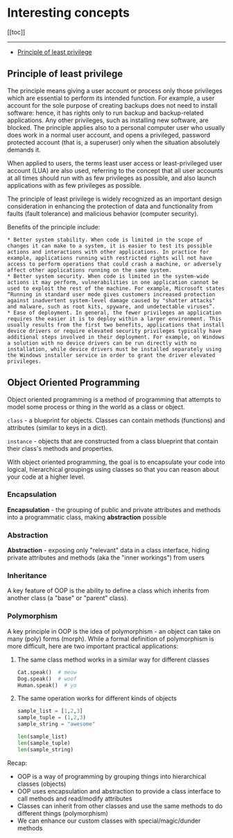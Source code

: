 # Interesting concepts

[[toc]]

---

-   [Principle of least privilege](bear://x-callback-url/open-note?id=ACE8680D-7057-49D5-A6C1-585DA341BD33-521-00003F500D1F4800&header=Principle%20of%20least%20privilege)

## Principle of least privilege

The principle means giving a user account or process only those privileges which are essential to perform its intended function. For example, a user account for the sole purpose of creating backups does not need to install software: hence, it has rights only to run backup and backup-related applications. Any other privileges, such as installing new software, are blocked. The principle applies also to a personal computer user who usually does work in a normal user account, and opens a privileged, password protected account (that is, a superuser) only when the situation absolutely demands it.

When applied to users, the terms least user access or least-privileged user account (LUA) are also used, referring to the concept that all user accounts at all times should run with as few privileges as possible, and also launch applications with as few privileges as possible.

The principle of least privilege is widely recognized as an important design consideration in enhancing the protection of data and functionality from faults (fault tolerance) and malicious behavior (computer security).

Benefits of the principle include:

    * Better system stability. When code is limited in the scope of changes it can make to a system, it is easier to test its possible actions and interactions with other applications. In practice for example, applications running with restricted rights will not have access to perform operations that could crash a machine, or adversely affect other applications running on the same system.
    * Better system security. When code is limited in the system-wide actions it may perform, vulnerabilities in one application cannot be used to exploit the rest of the machine. For example, Microsoft states “Running in standard user mode gives customers increased protection against inadvertent system-level damage caused by "shatter attacks" and malware, such as root kits, spyware, and undetectable viruses”.
    * Ease of deployment. In general, the fewer privileges an application requires the easier it is to deploy within a larger environment. This usually results from the first two benefits, applications that install device drivers or require elevated security privileges typically have additional steps involved in their deployment. For example, on Windows a solution with no device drivers can be run directly with no installation, while device drivers must be installed separately using the Windows installer service in order to grant the driver elevated privileges.

## Object Oriented Programming

Object oriented programming is a method of programming that attempts to model some process or thing in the world as a class or object.

`class` - a blueprint for objects. Classes can contain methods (functions) and attributes (similar to keys in a dict).

`instance` - objects that are constructed from a class blueprint that contain their class's methods and properties.

With object oriented programming, the goal is to encapsulate your code into logical, hierarchical groupings using classes so that you can reason about your code at a higher level.

### Encapsulation

**Encapsulation** - the grouping of public and private attributes and methods into a programmatic class, making **abstraction** possible

### Abstraction

**Abstraction** - exposing only "relevant" data in a class interface, hiding private attributes and methods (aka the "inner workings") from users

### Inheritance

A key feature of OOP is the ability to define a class which inherits from another class (a "base" or "parent" class).

### Polymorphism

A key principle in OOP is the idea of polymorphism - an object can take on many (poly) forms (morph). While a formal definition of polymorphism is more difficult, here are two important practical applications:

1.  The same class method works in a similar way for different classes

    ```py
    Cat.speak()  # meow
    Dog.speak()  # woof
    Human.speak()  # yo
    ```

2.  The same operation works for different kinds of objects

    ```py
    sample_list = [1,2,3]
    sample_tuple = (1,2,3)
    sample_string = "awesome"

    len(sample_list)
    len(sample_tuple)
    len(sample_string)
    ```

Recap:

-   OOP is a way of programming by grouping things into hierarchical classes (objects)
-   OOP uses encapsulation and abstraction to provide a class interface to call methods and read/modify attributes
-   Classes can inherit from other classes and use the same methods to do different things (polymorphism)
-   We can enhance our custom classes with special/magic/dunder methods
